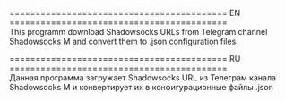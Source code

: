 ========================================== EN ==========================================    
This programm download Shadowsocks URLs from Telegram channel Shadowsocks M and convert them to .json configuration files.    
    
========================================== RU ==========================================    
Данная программа загружает Shadowsocks URL из Телеграм канала Shadowsocks M и конвертирует их в конфигурационные файлы .json   
